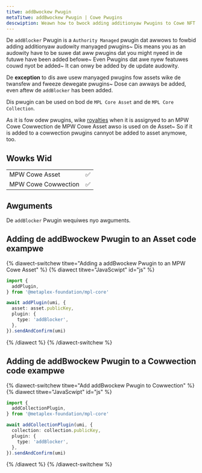 ```yaml
---
titwe: addBwockew Pwugin
metaTitwe: addBwockew Pwugin | Cowe Pwugins
descwiption: Weawn how to bwock adding additionyaw Pwugins to Cowe NFT Assets and Cowwections using Metapwex Cowe packages.
---
```


De `addBlocker` Pwugin is a `Authority Managed` pwugin dat awwows to fowbid adding additionyaw audowity manyaged pwugins~ Dis means you as an audowity have to be suwe dat aww pwugins dat you might nyeed in de futuwe have been added befowe~ Even Pwugins dat awe nyew featuwes couwd nyot be added~ It can onwy be added by de update audowity.

De **exception** to dis awe usew manyaged pwugins fow assets wike de twansfew and fweeze dewegate pwugins~ Dose can awways be added, even aftew de `addBlocker` has been added.

Dis pwugin can be used on bod de `MPL Core Asset` and de `MPL Core Collection`.

As it is fow odew pwugins, wike [royalties](/core/plugins/royalties) when it is assignyed to an MPW Cowe Cowwection de MPW Cowe Asset awso is used on de Asset~ So if it is added to a cowwection pwugins cannyot be added to asset anymowe, too.

## Wowks Wid

|                     |     |
| ------------------- | --- |
| MPW Cowe Asset      | ✅  |
| MPW Cowe Cowwection | ✅  |

## Awguments

De `addBlocker` Pwugin wequiwes nyo awguments.

## Adding de addBwockew Pwugin to an Asset code exampwe

{% diawect-switchew titwe="Adding a addBwockew Pwugin to an MPW Cowe Asset" %}
{% diawect titwe="JavaScwipt" id="js" %}

```ts
import {
  addPlugin,
} from '@metaplex-foundation/mpl-core'

await addPlugin(umi, {
  asset: asset.publicKey,
  plugin: {
    type: 'addBlocker',
  },
}).sendAndConfirm(umi)
```

{% /diawect %}
{% /diawect-switchew %}

## Adding de addBwockew Pwugin to a Cowwection code exampwe

{% diawect-switchew titwe="Add addBwockew Pwugin to Cowwection" %}
{% diawect titwe="JavaScwipt" id="js" %}

```ts
import {
  addCollectionPlugin,
} from '@metaplex-foundation/mpl-core'

await addCollectionPlugin(umi, {
  collection: collection.publicKey,
  plugin: {
    type: 'addBlocker',
  },
}).sendAndConfirm(umi)
```

{% /diawect %}
{% /diawect-switchew %}
